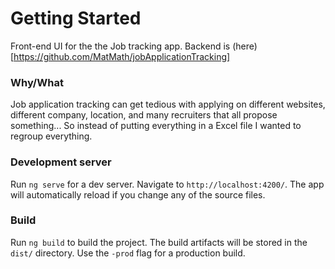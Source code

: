 # Getting Started
Front-end UI for the the Job tracking app.
Backend is (here)[https://github.com/MatMath/jobApplicationTracking]

### Why/What
Job application tracking can get tedious with applying on different websites, different company, location, and many recruiters that all propose something... So instead of putting everything in a Excel file I wanted to regroup everything.

### Development server
Run `ng serve` for a dev server. Navigate to `http://localhost:4200/`. The app will automatically reload if you change any of the source files.

### Build
Run `ng build` to build the project. The build artifacts will be stored in the `dist/` directory. Use the `-prod` flag for a production build.
